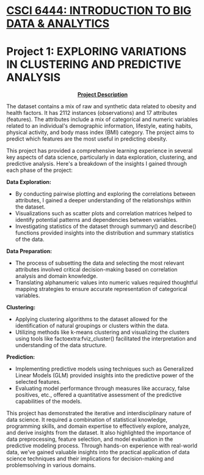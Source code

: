 # <u> CSCI 6444: INTRODUCTION TO BIG DATA &amp; ANALYTICS </u>
# Project 1: EXPLORING VARIATIONS IN CLUSTERING AND PREDICTIVE ANALYSIS 
<p align="center"><u><b>Project Description</b></u></p>
The dataset contains a mix of raw and synthetic data related to obesity and health factors. It has
2112 instances (observations) and 17 attributes (features). The attributes include a mix of
categorical and numeric variables related to an individual's demographic information, lifestyle,
eating habits, physical activity, and body mass index (BMI) category. The project aims to predict which features are the most useful in predicting obesity. 

This project has provided a comprehensive learning experience in several key aspects of data
science, particularly in data exploration, clustering, and predictive analysis. Here's a breakdown of
the insights I gained through each phase of the project:<br>

<b>Data Exploration:</b>
- By conducting pairwise plotting and exploring the correlations between attributes, I gained
a deeper understanding of the relationships within the dataset.
- Visualizations such as scatter plots and correlation matrices helped to identify potential
patterns and dependencies between variables.
- Investigating statistics of the dataset through summary() and describe() functions provided
insights into the distribution and summary statistics of the data.<br>

<b>Data Preparation:</b>
- The process of subsetting the data and selecting the most relevant attributes involved
critical decision-making based on correlation analysis and domain knowledge.
- Translating alphanumeric values into numeric values required thoughtful mapping
strategies to ensure accurate representation of categorical variables.<br>

<b>Clustering:</b>
- Applying clustering algorithms to the dataset allowed for the identification of natural
groupings or clusters within the data.
- Utilizing methods like k-means clustering and visualizing the clusters using tools like
factoextra:fviz_cluster() facilitated the interpretation and understanding of the data
structure.<br>

<b>Prediction:</b>
- Implementing predictive models using techniques such as Generalized Linear Models
(GLM) provided insights into the predictive power of the selected features.
- Evaluating model performance through measures like accuracy, false positives, etc., offered
a quantitative assessment of the predictive capabilities of the models.

This project has demonstrated the iterative and interdisciplinary nature of data science. It required a
combination of statistical knowledge, programming skills, and domain expertise to effectively
explore, analyze, and derive insights from the dataset. It also highlighted the importance of data
preprocessing, feature selection, and model evaluation in the predictive modeling process. Through
hands-on experience with real-world data, we’ve gained valuable insights into the practical
application of data science techniques and their implications for decision-making and problemsolving in various domains. 
